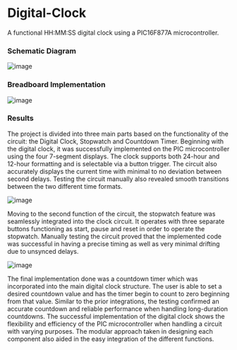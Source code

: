 # Digital-Clock
A functional HH:MM:SS digital clock using a PIC16F877A microcontroller.

### Schematic Diagram
![image](https://github.com/user-attachments/assets/04fe3363-24d0-4a38-b9b5-0a17704dc37d)

### Breadboard Implementation
![image](https://github.com/user-attachments/assets/a1a62105-b245-4656-afec-a3ead5d675b2)

### Results
The project is divided into three main parts based on the functionality of the circuit: the Digital
Clock, Stopwatch and Countdown Timer. Beginning with the digital clock, it was successfully
implemented on the PIC microcontroller using the four 7-segment displays. The clock supports both
24-hour and 12-hour formatting and is selectable via a button trigger. The circuit also accurately
displays the current time with minimal to no deviation between second delays. Testing the circuit
manually also revealed smooth transitions between the two different time formats.

![image](https://github.com/user-attachments/assets/06ae342d-dae8-41bc-8df3-dfa41e72b87b)

Moving to the second function of the circuit, the stopwatch feature was seamlessly integrated into
the clock circuit. It operates with three separate buttons functioning as start, pause and reset in order to
operate the stopwatch. Manually testing the circuit proved that the implemented code was successful in
having a precise timing as well as very minimal drifting due to unsynced delays.

![image](https://github.com/user-attachments/assets/ebd96937-9603-45fc-9d44-9cb06a734bae)

The final implementation done was a countdown timer which was incorporated into the main
digital clock structure. The user is able to set a desired countdown value and has the timer begin to
count to zero beginning from that value. Similar to the prior integrations, the testing confirmed an
accurate countdown and reliable performance when handling long-duration countdowns.
The successful implementation of the digital clock shows the flexibility and efficiency of the PIC
microcontroller when handling a circuit with varying purposes. The modular approach taken in
designing each component also aided in the easy integration of the different functions.
